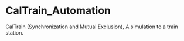 # CalTrain_Automation
 CalTrain (Synchronization and Mutual Exclusion), A simulation to a train station. 
